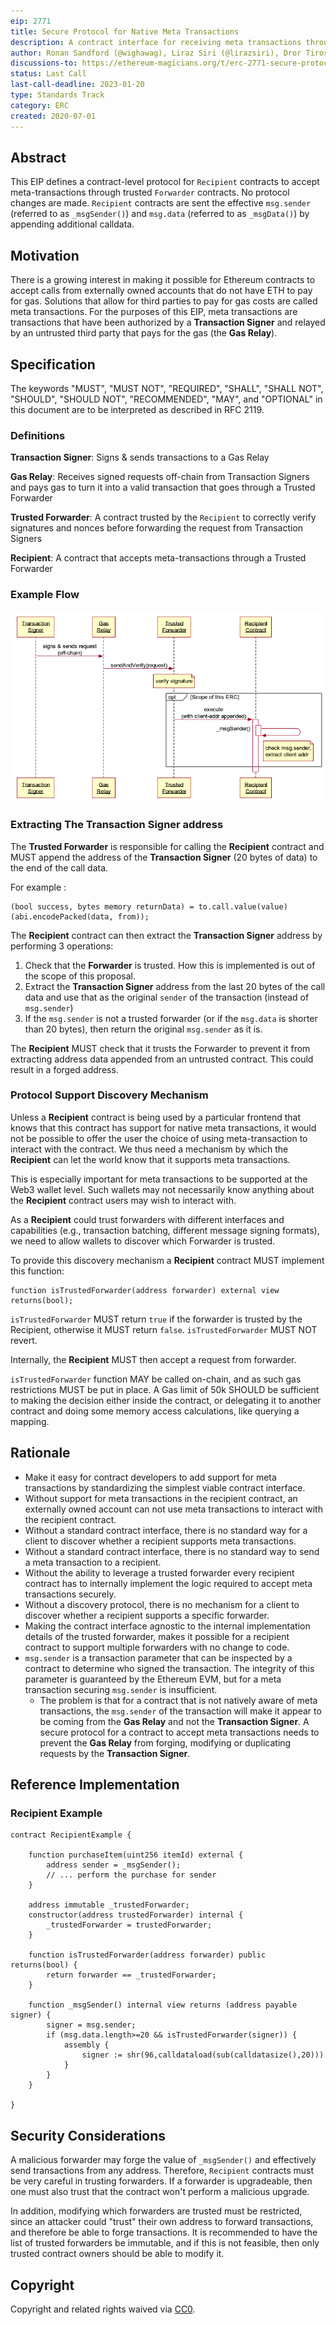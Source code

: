 ```yaml
---
eip: 2771
title: Secure Protocol for Native Meta Transactions
description: A contract interface for receiving meta transactions through a trusted forwarder
author: Ronan Sandford (@wighawag), Liraz Siri (@lirazsiri), Dror Tirosh (@drortirosh), Yoav Weiss (@yoavw), Alex Forshtat (@forshtat), Hadrien Croubois (@Amxx), Sachin Tomar (@tomarsachin2271), Patrick McCorry (@stonecoldpat), Nicolas Venturo (@nventuro), Fabian Vogelsteller (@frozeman), Pandapip1 (@Pandapip1)
discussions-to: https://ethereum-magicians.org/t/erc-2771-secure-protocol-for-native-meta-transactions/4488
status: Last Call
last-call-deadline: 2023-01-20
type: Standards Track
category: ERC
created: 2020-07-01
---
```


## Abstract

This EIP defines a contract-level protocol for `Recipient` contracts to accept meta-transactions through trusted `Forwarder` contracts. No protocol changes are made. `Recipient` contracts are sent the effective `msg.sender` (referred to as `_msgSender()`) and `msg.data` (referred to as `_msgData()`) by appending additional calldata. 

## Motivation

There is a growing interest in making it possible for Ethereum contracts to accept calls from externally owned accounts that do not have ETH to pay for gas. Solutions that allow for third parties to pay for gas costs are called meta transactions. For the purposes of this EIP, meta transactions are transactions that have been authorized by a **Transaction Signer** and relayed by an untrusted third party that pays for the gas (the **Gas Relay**). 

## Specification

The keywords "MUST", "MUST NOT", "REQUIRED", "SHALL", "SHALL NOT", "SHOULD", "SHOULD NOT", "RECOMMENDED", "MAY", and "OPTIONAL" in this document are to be interpreted as described in RFC 2119.

### Definitions

**Transaction Signer**: Signs & sends transactions to a Gas Relay

**Gas Relay**: Receives signed requests off-chain from Transaction Signers and pays gas to turn it into a valid transaction that goes through a Trusted Forwarder

**Trusted Forwarder**: A contract trusted by the `Recipient` to correctly verify signatures and nonces before forwarding the request from Transaction Signers

**Recipient**: A contract that accepts meta-transactions through a Trusted Forwarder

### Example Flow

![Example flow](../assets/eip-2771/example-flow.png)

### Extracting The Transaction Signer address

The **Trusted Forwarder** is responsible for calling the **Recipient** contract and MUST append the address of the **Transaction Signer** (20 bytes of data) to the end of the call data.

For example :

```solidity
(bool success, bytes memory returnData) = to.call.value(value)(abi.encodePacked(data, from));
```

The **Recipient** contract can then extract the **Transaction Signer** address by performing 3 operations:

1. Check that the **Forwarder** is trusted. How this is implemented is out of the scope of this proposal.
2. Extract the **Transaction Signer** address from the last 20 bytes of the call data and use that as the original `sender` of the transaction (instead of `msg.sender`)
3. If the `msg.sender` is not a trusted forwarder (or if the `msg.data` is shorter than 20 bytes), then return the original `msg.sender` as it is.

The **Recipient** MUST check that it trusts the Forwarder to prevent it from
extracting address data appended from an untrusted contract. This could result
in a forged address.

### Protocol Support Discovery Mechanism

Unless a **Recipient** contract is being used by a particular frontend that knows that this contract has support for native meta transactions, it would not be possible to offer the user the choice of using meta-transaction to interact with the contract. We thus need a mechanism by which the **Recipient** can let the world know that it supports meta transactions. 

This is especially important for meta transactions to be supported at the Web3 wallet level. Such wallets may not necessarily know anything about the **Recipient** contract users may wish to interact with.

As a **Recipient** could trust forwarders with different interfaces and capabilities (e.g., transaction batching, different message signing formats), we need to allow wallets to discover which Forwarder is trusted.

To provide this discovery mechanism a **Recipient** contract MUST implement this function:

```solidity
function isTrustedForwarder(address forwarder) external view returns(bool);
```

`isTrustedForwarder` MUST return `true` if the forwarder is trusted by the Recipient, otherwise it MUST return `false`. `isTrustedForwarder` MUST NOT revert.

Internally, the **Recipient** MUST then accept a request from forwarder.

`isTrustedForwarder` function MAY be called on-chain, and as such gas restrictions MUST be put in place. A Gas limit of 50k SHOULD be sufficient to making the decision either inside the contract, or delegating it to another contract and doing some memory access calculations, like querying a mapping.

## Rationale

* Make it easy for contract developers to add support for meta
  transactions by standardizing the simplest viable contract interface.
* Without support for meta transactions in the recipient contract, an externally owned 
  account can not use meta transactions to interact with the recipient contract.
* Without a standard contract interface, there is no standard way for a client
  to discover whether a recipient supports meta transactions.
* Without a standard contract interface, there is no standard way to send a
  meta transaction to a recipient.
* Without the ability to leverage a trusted forwarder every recipient contract
  has to internally implement the logic required to accept meta transactions securely.
* Without a discovery protocol, there is no mechanism for a client to discover
  whether a recipient supports a specific forwarder.
* Making the contract interface agnostic to the internal implementation
  details of the trusted forwarder, makes it possible for a recipient contract
  to support multiple forwarders with no change to code.
* `msg.sender` is a transaction parameter that can be inspected by a contract to determine who signed the transaction. The integrity of this parameter is guaranteed by the Ethereum EVM, but for a meta transaction securing `msg.sender` is insufficient.
  * The problem is that for a contract that is not natively aware of meta transactions, the `msg.sender` of the transaction will make it appear to be coming from the **Gas Relay** and not the **Transaction Signer**. A secure protocol for a contract to accept meta transactions needs to prevent the **Gas Relay** from forging, modifying or duplicating requests by the **Transaction Signer**.

## Reference Implementation

### Recipient Example 

```solidity
contract RecipientExample {

    function purchaseItem(uint256 itemId) external {
        address sender = _msgSender();
        // ... perform the purchase for sender
    }

    address immutable _trustedForwarder;
    constructor(address trustedForwarder) internal {
        _trustedForwarder = trustedForwarder;
    }

    function isTrustedForwarder(address forwarder) public returns(bool) {
        return forwarder == _trustedForwarder;
    }

    function _msgSender() internal view returns (address payable signer) {
        signer = msg.sender;
        if (msg.data.length>=20 && isTrustedForwarder(signer)) {
            assembly {
                signer := shr(96,calldataload(sub(calldatasize(),20)))
            }
        }    
    }

}
```

## Security Considerations

A malicious forwarder may forge the value of `_msgSender()` and effectively send transactions from any address. Therefore, `Recipient` contracts must be very careful in trusting forwarders. If a forwarder is upgradeable, then one must also trust that the contract won't perform a malicious upgrade.

In addition, modifying which forwarders are trusted must be restricted, since an attacker could "trust" their own address to forward transactions, and therefore be able to forge transactions. It is recommended to have the list of trusted forwarders be immutable, and if this is not feasible, then only trusted contract owners should be able to modify it.

## Copyright

Copyright and related rights waived via [CC0](../LICENSE.md).
